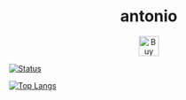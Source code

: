 <h1 align="center">antonio</h1>


<p align="center">
<a href='https://ko-fi.com/C0C43UG3D' target='_blank'><img height='36' style='border:0px;height:36px;' src='https://cdn.ko-fi.com/cdn/kofi5.png?v=2' border='0' alt='Buy Me a Coffee at ko-fi.com' /></a>






[![Status](https://github-readme-stats.vercel.app/api?username=antoniomusciano&show_icons=true&include_all_commits=true&theme=tokyonight)](https://github.com/anuraghazra/github-readme-stats)

[![Top Langs](https://github-readme-stats.vercel.app/api/top-langs/?username=antoniomusciano&langs_count=10&layout=compact&theme=tokyonight)](https://github.com/anuraghazra/github-readme-stats)
